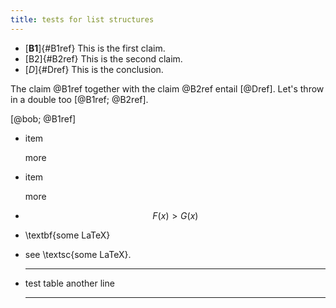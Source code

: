 ```yaml
---
title: tests for list structures
---
```


* [**B1**]{#B1ref} This is the first claim.
* [B2]{#B2ref} This is the second claim.
* [*D*]{#Dref} This is the conclusion.

The claim @B1ref together with the claim @B2ref 
entail [@Dref]. Let's throw in a double too [@B1ref; @B2ref].

[@bob; @B1ref]

* item

  more

* item

  more

* $$F(x) > G(x)$$
* \textbf{some LaTeX}
* see \textsc{some LaTeX}.
* --------- ----------
  test       table
  another    line
  --------- -----------
